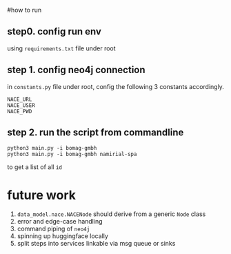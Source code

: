 #how to run

## step0. config run env
using `requirements.txt` file under root

## step 1. config neo4j connection
in `constants.py` file under root, config the following 
3 constants accordingly.
```commandline
NACE_URL
NACE_USER
NACE_PWD
```

## step 2. run the script from commandline
```commandline
python3 main.py -i bomag-gmbh
python3 main.py -i bomag-gmbh namirial-spa
```
to get a list of all `id` 

# future work
1. `data_model.nace.NACENode` should derive from a generic `Node` class
2. error and edge-case handling
3. command piping of `neo4j`
4. spinning up huggingface locally
5. split steps into services linkable via msg queue or sinks
